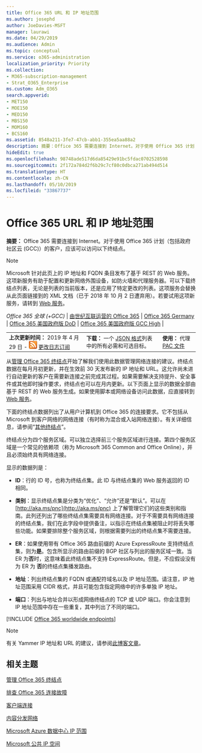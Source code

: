 ```yaml
---
title: Office 365 URL 和 IP 地址范围
ms.author: josephd
author: JoeDavies-MSFT
manager: laurawi
ms.date: 04/29/2019
ms.audience: Admin
ms.topic: conceptual
ms.service: o365-administration
localization_priority: Priority
ms.collection:
- M365-subscription-management
- Strat_O365_Enterprise
ms.custom: Adm_O365
search.appverid:
- MET150
- MOE150
- MED150
- MBS150
- MOM160
- BCS160
ms.assetid: 8548a211-3fe7-47cb-abb1-355ea5aa88a2
description: 摘要：Office 365 需要连接到 Internet。对于使用 Office 365 计划（包括政府社区云 (GCC)）的客户，应该可以访问以下终结点。
hideEdit: true
ms.openlocfilehash: 98748ade517d6da85429e91bc5fdac0702528598
ms.sourcegitcommit: 2f172a784d2f6b29c7cf80c0dbca271ab494d514
ms.translationtype: HT
ms.contentlocale: zh-CN
ms.lasthandoff: 05/10/2019
ms.locfileid: "33867737"
---
```

# <a name="office-365-urls-and-ip-address-ranges"></a>Office 365 URL 和 IP 地址范围

 **摘要：** Office 365 需要连接到 Internet。对于使用 Office 365 计划（包括政府社区云 (GCC)）的客户，应该可以访问以下终结点。
  
> [!NOTE]
> Microsoft 针对此页上的 IP 地址和 FQDN 条目发布了基于 REST 的 Web 服务。这项新服务有助于配置和更新网络外围设备，如防火墙和代理服务器。可以下载终结点列表，无论是列表的当前版本，还是应用了特定更改的列表。这项服务会替换从此页面链接到的 XML 文档（已于 2018 年 10 月 2 日遭弃用）。若要试用这项新服务，请转到 [Web 服务](office-365-ip-web-service.md)。
  
*Office 365 全球 (+GCC)* | [由世纪互联运营的 Office 365](urls-and-ip-address-ranges-21vianet.md) | [Office 365 Germany](office-365-germany-endpoints.md) | [Office 365 美国政府版 DoD](office-365-u-s-government-dod-endpoints.md)  | [Office 365 美国政府版 GCC High](office-365-u-s-government-gcc-high-endpoints.md) |
  
||||
|:-----|:-----|:-----|
|**上次更新时间：** 2019 年 4 月 29 日 - ![RSS](media/5dc6bb29-25db-4f44-9580-77c735492c4b.png) [更改日志订阅](https://endpoints.office.com/version/worldwide?allversions=true&format=rss&clientrequestid=b10c5ed1-bad1-445f-b386-b919946339a7) <br/> |**下载：** 一个 [JSON 格式](https://endpoints.office.com/endpoints/worldwide?clientrequestid=b10c5ed1-bad1-445f-b386-b919946339a7)列表中的所有必需和可选目标。  <br/> | **使用：** 代理 [PAC 文件](managing-office-365-endpoints.md#pacfiles) <br/> |
   
 从[管理 Office 365 终结点](managing-office-365-endpoints.md)开始了解我们使用此数据管理网络连接的建议。终结点数据在每月月初更新，并在生效前 30 天发布新的 IP 地址和 URL。这允许尚未进行自动更新的客户在需要新连接之前完成其过程。如果需要解决支持提升、安全事件或其他即时操作要求，终结点也可以在月内更新。以下页面上显示的数据全部由基于 REST 的 Web 服务生成。如果使用脚本或网络设备访问此数据，应直接转到 [Web 服务](office-365-ip-web-service.md)。

下面的终结点数据列出了从用户计算机到 Office 365 的连接要求。它不包括从 Microsoft 到客户网络的网络连接（有时称为混合或入站网络连接）。有关详细信息，请参阅“[其他终结点](additional-office365-ip-addresses-and-urls.md)”。

终结点分为四个服务区域。可以独立选择前三个服务区域进行连接。第四个服务区域是一个常见的依赖项（称为 Microsoft 365 Common and Office Online），并且必须始终具有网络连接。

显示的数据列是：

- **ID**：行的 ID 号，也称为终结点集。此 ID 与终结点集的 Web 服务返回的 ID 相同。

- **类别**：显示终结点集是分类为“优化”、“允许”还是“默认”。可以在 [http://aka.ms/pnc](http://aka.ms/pnc) 上了解管理它们的这些类别和指南。此列还列出了哪些终结点集需要具有网络连接。对于不需要具有网络连接的终结点集，我们在此字段中提供备注，以指示在终结点集被阻止时将丢失哪些功能。如果要排除整个服务区域，则根据需要列出的终结点集不需要连接。

- **ER**：如果使用带有 Office 365 路由前缀的 Azure ExpressRoute 支持终结点集，则为**是**。包含所显示的路由前缀的 BGP 社区与列出的服务区域一致。当 ER 为**否**时，这意味着此终结点集不支持 ExpressRoute。但是，不应假设没有为 ER 为 **否**的终结点集播发路由。

- **地址**：列出终结点集的 FQDN 或通配符域名以及 IP 地址范围。请注意，IP 地址范围采用 CIDR 格式，并且可能包含指定网络中的许多单独 IP 地址。
 
- **端口**：列出与地址合并以形成网络终结点的 TCP 或 UDP 端口。你会注意到 IP 地址范围中存在一些重复，其中列出了不同的端口。

[!INCLUDE [Office 365 worldwide endpoints](./includes/office-365-worldwide-endpoints.md)]

>[!Note]
>有关 Yammer IP 地址和 URL 的建议，请参阅[此博客文章](https://techcommunity.microsoft.com/t5/Yammer-Blog/Using-hard-coded-IP-addresses-for-Yammer-is-not-recommended/ba-p/276592)。
>


## <a name="related-topics"></a>相关主题

[管理 Office 365 终结点](managing-office-365-endpoints.md)
  
[排查 Office 365 连接故障](https://support.office.com/article/d4088321-1c89-4b96-9c99-54c75cae2e6d.aspx)
  
[客户端连接](https://support.office.com/article/client-connectivity-4232abcf-4ae5-43aa-bfa1-9a078a99c78b)
  
[内容分发网络](https://support.office.com/article/content-delivery-networks-0140f704-6614-49bb-aa6c-89b75dcd7f1f)
  
[Microsoft Azure 数据中心 IP 范围](https://www.microsoft.com/download/details.aspx?id=41653)
  
[Microsoft 公共 IP 空间](https://www.microsoft.com/download/details.aspx?id=53602)

